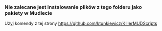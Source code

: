 ### Nie zalecane jest instalowanie plików z tego folderu jako pakiety w Mudlecie

Użyj komendy z tej strony https://github.com/ktunkiewicz/KillerMUDScripts
